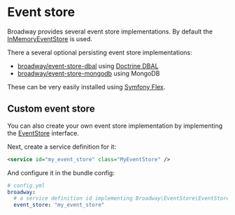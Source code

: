 # Event store

Broadway provides several event store implementations.
By default the [InMemoryEventStore](https://github.com/broadway/broadway/blob/master/src/Broadway/EventStore/InMemoryEventStore.php) is
used.

There a several optional persisting event store implementations:
* [broadway/event-store-dbal](https://github.com/broadway/event-store-dbal) using [Doctrine DBAL](https://github.com/doctrine/dbal)
* [broadway/event-store-mongodb](https://github.com/broadway/event-store-mongodb) using MongoDB

These can be very easily installed using [Symfony Flex](https://github.com/symfony/flex).

## Custom event store

You can also create your own event store implementation by implementing the 
[EventStore](https://github.com/broadway/broadway/blob/master/src/Broadway/EventStore/EventStore.php) interface.

Next, create a service definition for it:

```xml
<service id="my_event_store" class="MyEventStore" />
```

And configure it in the bundle config:

```yaml
# config.yml
broadway:
  # a service definition id implementing Broadway\EventStore\EventStore,
  event_store: "my_event_store"
```
